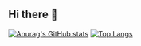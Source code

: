 ## Hi there 👋

<!--
**yellowfliag1/yellowfliag1** is a ✨ _special_ ✨ repository because its `README.md` (this file) appears on your GitHub profile.

Here are some ideas to get you started:

- 🔭 I’m currently working on ...
- 🌱 I’m currently learning ...
- 👯 I’m looking to collaborate on ...
- 🤔 I’m looking for help with ...
- 💬 Ask me about ...
- 📫 How to reach me: ...
- 😄 Pronouns: ...
- ⚡ Fun fact: ...
-->
[![Anurag's GitHub stats](https://github-readme-stats.vercel.app/api?username=yellowfliag1)](https://github.com/anuraghazra/github-readme-stats)
[![Top Langs](https://github-readme-stats.vercel.app/api/top-langs/?username=yellowfliag1)](https://github.com/anuraghazra/github-readme-stats)
